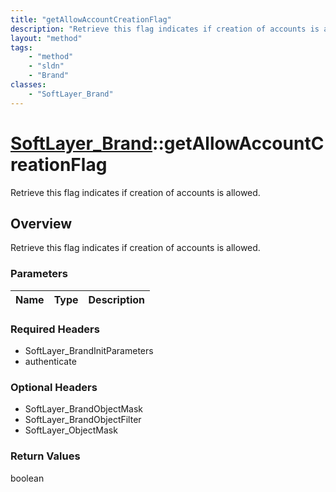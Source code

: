 ```yaml
---
title: "getAllowAccountCreationFlag"
description: "Retrieve this flag indicates if creation of accounts is allowed."
layout: "method"
tags:
    - "method"
    - "sldn"
    - "Brand"
classes:
    - "SoftLayer_Brand"
---
```

# [SoftLayer_Brand](/reference/services/SoftLayer_Brand)::getAllowAccountCreationFlag

Retrieve this flag indicates if creation of accounts is allowed.


## Overview 
Retrieve this flag indicates if creation of accounts is allowed.

### Parameters 
|Name | Type | Description |
| --- | --- | --- |


### Required Headers
* SoftLayer_BrandInitParameters
* authenticate

### Optional Headers
* SoftLayer_BrandObjectMask
* SoftLayer_BrandObjectFilter
* SoftLayer_ObjectMask

### Return Values
boolean

